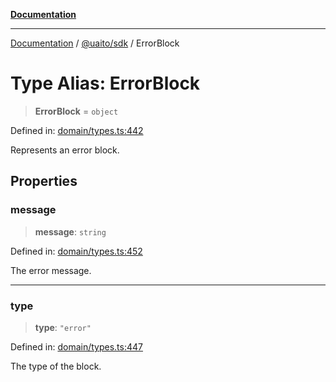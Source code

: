 [**Documentation**](../../../README.md)

***

[Documentation](../../../README.md) / [@uaito/sdk](../README.md) / ErrorBlock

# Type Alias: ErrorBlock

> **ErrorBlock** = `object`

Defined in: [domain/types.ts:442](https://github.com/elribonazo/uaito/blob/105ccfc9cbfb60788b2df8f5af6264d141e7347a/packages/sdk/src/domain/types.ts#L442)

Represents an error block.

## Properties

### message

> **message**: `string`

Defined in: [domain/types.ts:452](https://github.com/elribonazo/uaito/blob/105ccfc9cbfb60788b2df8f5af6264d141e7347a/packages/sdk/src/domain/types.ts#L452)

The error message.

***

### type

> **type**: `"error"`

Defined in: [domain/types.ts:447](https://github.com/elribonazo/uaito/blob/105ccfc9cbfb60788b2df8f5af6264d141e7347a/packages/sdk/src/domain/types.ts#L447)

The type of the block.
